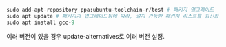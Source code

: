 
```python
sudo add-apt-repository ppa:ubuntu-toolchain-r/test # 패키지 업그레이드 
sudo apt update # 패키지가 업그레이드됨에 따라, 설치 가능한 패키지 리스트를 최신화
sudo apt install gcc-9
```


여러 버전이 있을 경우 update-alternatives로 여러 버전 설정.
